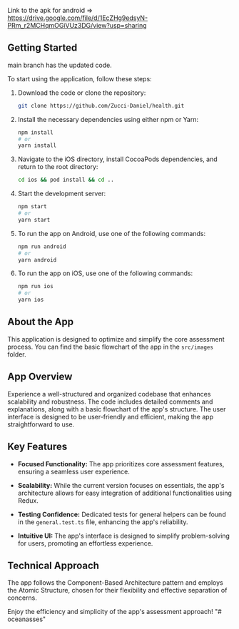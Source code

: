 Link to the apk for android => https://drive.google.com/file/d/1EcZHg9edsyN-PRm_r2MCHqmOGiVUz3DG/view?usp=sharing

## Getting Started

main branch has the updated code.

To start using the application, follow these steps:

1. Download the code or clone the repository:
   
   ```bash
   git clone https://github.com/Zucci-Daniel/health.git
   ```

2. Install the necessary dependencies using either npm or Yarn:

   ```bash
   npm install
   # or
   yarn install
   ```

3. Navigate to the iOS directory, install CocoaPods dependencies, and return to the root directory:

   ```bash
   cd ios && pod install && cd ..
   ```

4. Start the development server:

   ```bash
   npm start
   # or
   yarn start
   ```

5. To run the app on Android, use one of the following commands:

   ```bash
   npm run android
   # or
   yarn android
   ```

6. To run the app on iOS, use one of the following commands:

   ```bash
   npm run ios
   # or
   yarn ios
   ```

## About the App

This application is designed to optimize and simplify the core assessment process. You can find the basic flowchart of the app in the `src/images` folder.

## App Overview

Experience a well-structured and organized codebase that enhances scalability and robustness. The code includes detailed comments and explanations, along with a basic flowchart of the app's structure. The user interface is designed to be user-friendly and efficient, making the app straightforward to use.

## Key Features

- **Focused Functionality:** The app prioritizes core assessment features, ensuring a seamless user experience.

- **Scalability:** While the current version focuses on essentials, the app's architecture allows for easy integration of additional functionalities using Redux.

- **Testing Confidence:** Dedicated tests for general helpers can be found in the `general.test.ts` file, enhancing the app's reliability.

- **Intuitive UI:** The app's interface is designed to simplify problem-solving for users, promoting an effortless experience.

## Technical Approach

The app follows the Component-Based Architecture pattern and employs the Atomic Structure, chosen for their flexibility and effective separation of concerns.

Enjoy the efficiency and simplicity of the app's assessment approach!
"# oceanasses" 
